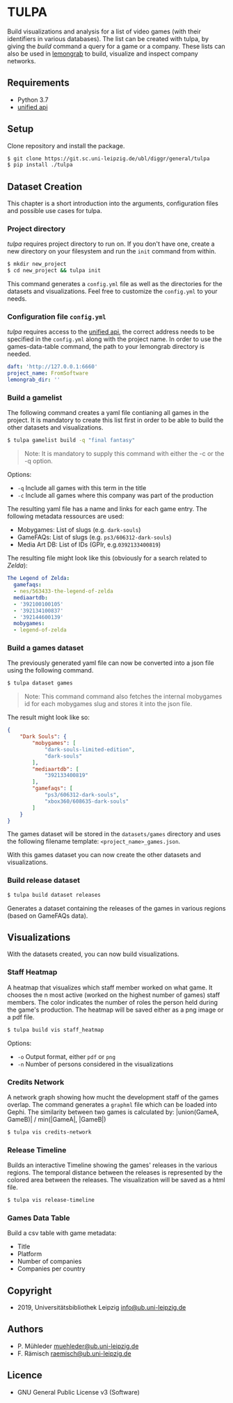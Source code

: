 # TULPA

Build visualizations and analysis for a list of video games (with 
their identifiers in various databases). The list can be created with tulpa,
by giving the *build* command a query for a game or a company. These lists can 
also be used in [lemongrab](https://git.sc.uni-leipzig.de/ubl/diggr/general/lemongrab)
to build, visualize and inspect company networks.

## Requirements

* Python 3.7
* [unified api](https://git.sc.uni-leipzig.de/ubl/diggr/infrastructure/unifiedapi)

## Setup

Clone repository and install the package.

```zsh
$ git clone https://git.sc.uni-leipzig.de/ubl/diggr/general/tulpa
$ pip install ./tulpa
```

## Dataset Creation

This chapter is a short introduction into the arguments, configuration files
and possible use cases for tulpa.

### Project directory

*tulpa* requires project directory to run on. If you don't have one, create 
a new directory on your filesystem and run the `init` command from within.

```zsh
$ mkdir new_project
$ cd new_project && tulpa init
```

This command generates a `config.yml` file as well as the directories for the 
datasets and visualizations. Feel free to customize the `config.yml` to your
needs.

### Configuration file  `config.yml`

*tulpa* requires access to the [unified api](https://git.sc.uni-leipzig.de/ubl/diggr/infrastructure/unifiedapi),
the correct address needs to be specified in the `config.yml` along with the 
project name.
In order to use the games-data-table command, the path to your lemongrab directory is needed.

```yaml
daft: 'http://127.0.0.1:6660'
project_name: FromSoftware
lemongrab_dir: ''
```

### Build a gamelist

The following command creates a yaml file contianing all games in the project. 
It is mandatory to create this list first in order to be able to build the other 
datasets and visualizations.

```zsh
$ tulpa gamelist build -q "final fantasy"
```
> Note: It is mandatory to supply this command with either the -c or the -q option. 

Options:

* `-q`  Include all games with this term in the title
* `-c` Include all games where this company was part of the production

The resulting yaml file has a name and links for each game entry. The following
metadata ressources are used:
* Mobygames: List of slugs (e.g. `dark-souls`)
* GameFAQs: List of slugs (e.g. `ps3/606312-dark-souls`)
* Media Art DB: List of IDs (GPIr, e.g.`0392133400819`)

The resulting file might look like this (obviously for a search related to *Zelda*):

```yaml
The Legend of Zelda:
  gamefaqs:
  - nes/563433-the-legend-of-zelda
  mediaartdb:
  - '392100100105'
  - '392134100837'
  - '392144600139'
  mobygames:
  - legend-of-zelda
```

### Build a games dataset

The previously generated yaml file can now be converted into a json file using
the following command. 

```zsh
$ tulpa dataset games
```

> Note: This command command also fetches the internal mobygames id for each
mobygames slug and stores it into the json file.

The result might look like so:

```json
{
    "Dark Souls": {
        "mobygames": [
            "dark-souls-limited-edition",
            "dark-souls"
        ],
        "mediaartdb": [
            "392133400819"
        ],
        "gamefaqs": [
            "ps3/606312-dark-souls",
            "xbox360/608635-dark-souls"
        ]
    }
}
```

The games dataset will be stored in the `datasets/games` directory and uses the 
following filename template: `<project_name>_games.json`.

With this games dataset you can now create the other datasets and visualizations.

### Build release dataset

```zsh
$ tulpa build dataset releases
```

Generates a dataset containing the releases of the games in various regions 
(based on GameFAQs data).

## Visualizations

With the datasets created, you can now build visualizations.

### Staff Heatmap

A heatmap that visualizes which staff member worked on what game. It chooses the 
n most active (worked on the highest number of games) staff members. The color 
indicates the number of roles the person held during the game's production. 
The heatmap will be saved either as a png image or a pdf file.

```zsh
$ tulpa build vis staff_heatmap
```

Options:

* `-o`  Output format, either `pdf` or `png`
* `-n`  Number of persons considered in the visualizations

### Credits Network

A network graph showing how mucht the development staff of the games overlap. 
The command generates a `graphml` file which can be loaded into Gephi.
The similarity between two games is calculated by: 
|union(GameA, GameB)| / min(|GameA|, |GameB|)

```zsh
$ tulpa vis credits-network
```

### Release Timeline

Builds an interactive Timeline showing the games' releases in the various regions. 
The temporal distance between the releases is represented by the colored area 
between the releases. The visualization will be saved as a html file.

```zsh
$ tulpa vis release-timeline
```

### Games Data Table

Build a csv table with game metadata:
* Title
* Platform
* Number of companies
* Companies per country

## Copyright
- 2019, Universitätsbibliothek Leipzig <info@ub.uni-leipzig.de>

## Authors
- P. Mühleder <muehleder@ub.uni-leipzig.de>
- F. Rämisch <raemisch@ub.uni-leipzig.de>

## Licence
- GNU General Public License v3 (Software)
